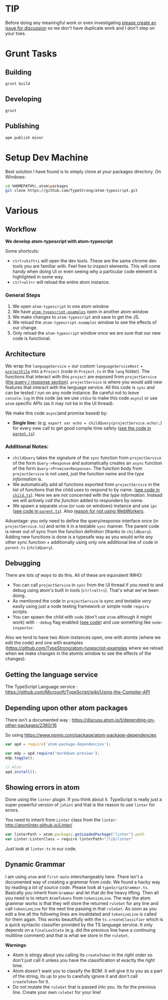 # TIP
Before doing any meaningful work or even investigating [please create an issue for discussion](https://github.com/TypeStrong/atom-typescript/issues) so we don't have duplicate work and I don't step on your toes.

# Grunt Tasks
## Building
`grunt build`

## Developing
`grunt`

## Publishing
`apm publish minor`

# Setup Dev Machine
Best solution I have found is to simply clone at your packages directory. On Windows:

```bash
cd %HOMEPATH%\.atom\packages
git clone https://github.com/TypeStrong/atom-typescript.git
```

# Various

## Workflow
**We develop atom-typescript with atom-typescript**

Some shortcuts:
* `ctrl+shift+i` will open the dev tools. These are the same chrome dev tools you are familiar with. Feel free to inspect elements. This will come handy when doing UI or even seeing why a particular code element is highlighted in some way. 
* `ctrl+alt+r` will reload the entire atom instance. 

### General Steps
1. We open `atom-typescript` in one atom window
1. We have [`atom-typescript-examples`](https://github.com/TypeStrong/atom-typescript-examples) open in another atom window
1. We make changes to `atom-typescript` and save to get the JS. 
1. We reload the `atom-typescript-examples` window to see the effects of our change. 
1. Only reload the `atom-typescript` window once we are sure that our new code is functional.

## Architecture
We wrap the `languageService` + our custom `languageServiceHost` + [`projectFile`](https://github.com/TypeStrong/atom-typescript/blob/master/docs/tsconfig.md) into a `Project` (code in `Project.ts` in the `lang` folder). The functions that interact with this `project` are exposed from `projectService` ([the query / response section](https://github.com/TypeStrong/atom-typescript/blob/6fbf860eaf971baa3aca939626db553898cb40db/lib/main/lang/projectService.ts#L58-L244)). `projectService` is where you would add new features that interact with the language service. All this code is `sync` and can be tested / run on any node instance. Be careful not to *leave* `console.log` in this code (as we use `stdio` to make this code `async`) or use `atom` specific APIs (as it may not be in the UI thread).

We make this code `async`(and promise based) by:
* **Single line:** (e.g. `export var echo = childQuery(projectService.echo);`) for every new call to get good compile time safety ([see the code in `parent.ts`](https://github.com/TypeStrong/atom-typescript/blob/b0a862cf209d18982875d5c38e3a655594316e9a/lib/worker/parent.ts#L148-L158)).

### Additional Notes:
* `childQuery` takes the signature of the `sync` function from `projectService` of the form `Query->Response` and automatically creates an `async` function of the form `Query->Promise<Response>`. The function body from `projectService` is not used, just the function *name* and the *type information* is.
* We automatically add all functions exported from `projectService` in the list of functions that the child uses to respond to by name. ([see code in `child.ts`](https://github.com/TypeStrong/atom-typescript/blob/b0a862cf209d18982875d5c38e3a655594316e9a/lib/worker/child.ts#L48-L51)). Here we are not concerned with the *type information*. Instead we will actively *call the function* added to responders by *name*.
* We spawn a separate `atom` (or `node` on windows) instance and use `ipc` ([see code in `parent.ts`](https://github.com/TypeStrong/atom-typescript/blob/b0a862cf209d18982875d5c38e3a655594316e9a/lib/worker/parent.ts#L4-L141)). Also [reason for not using WebWorkers](https://github.com/atom/atom-shell/issues/797).

Advantage: you only need to define the query/response interface once (in `projectService.ts`) and write it in a testable `sync` manner. The parent code is never out of sync from the function definition (thanks to `childQuery`). Adding new functions is done is a typesafe way as you would write any other sync function + additionally using only one additional line of code in `parent.ts` (`childQuery`).

## Debugging
There are *lots of ways* to do this. All of these are equivalent IMHO:

* You can call `projectService` in `sync` from the UI thread if you need to and debug using atom's built in tools (`ctrl+alt+i`). That's what we've been doing.
* As mentioned the code in `projectService` is sync and testable *very* easily using just a node testing framework or simple node `require` scripts.
* You can spawn the child with `node` (don't use `atom` although it might work) with `--debug` flag enabled ([see code](https://github.com/TypeStrong/atom-typescript/blob/a90bd067bba8656e41c6e1ed3c1bdea06118274f/lib/worker/parent.ts#L24)) and use something like `node-inspector`.

Also we tend to have two Atom instances open, one with atomts (where we edit the code) and one with examples (https://github.com/TypeStrong/atom-typescript-examples where we reload when we make changes in the atomts window to see the effects of the changes).  

## Getting the language service
The TypeScript Language service : https://github.com/Microsoft/TypeScript/wiki/Using-the-Compiler-API

## Depending upon other atom packages
There isn't a documented way : https://discuss.atom.io/t/depending-on-other-packages/2360/16

So using https://www.npmjs.com/package/atom-package-dependencies

```js
var apd = require('atom-package-dependencies');

var mdp = apd.require('markdown-preview');
mdp.toggle();

// Also
apd.install();
```

## Showing errors in atom
Done using the `linter` plugin. If you think about it. TypeScript is really just a super powerful version of `jshint` and that is the reason to use `linter` for errors.

You need to inherit from `Linter` class from the `linter`: http://atomlinter.github.io/Linter/
```js
var linterPath = atom.packages.getLoadedPackage("linter").path
var Linter:LinterClass = require linterPath+"/lib/linter"
```
Just look at `linter.ts` in our code.

## Dynamic Grammar
I am using `atom` and `first-mate` interchangeably here. There isn't a documented way of creating a grammar from *code*. We found a hacky way by reading a *lot of source code*. Please look at `typeScriptGrammar.ts`. Basically you inherit from `Grammar` and let that do the heavy lifting. Then all you need is to return `AtomTokens` from `tokenizeLine`. The way the atom grammar works is that they will store the returned `ruleSet` for any line and call `tokenizeLine` for the next line passing in that `ruleSet`. As soon as you edit a line all the following lines are invalidated and  `tokenizeLine` is called for them again. This works beautifully with the `ts.createClassifier` which is a quick syntactic classifier provided by the TS language service. It only depends on a `finalLexState` (e.g. did the previous line have a continuing multiline comment) and that is what we store in the `ruleSet`. 

**Warnings**: 
* Atom is stingy about you calling its `createToken` in the *right order* so don't just call it unless you have the classification at exactly the right time. 
* Atom doesn't want you to classify the BOM. It will give it to you as a part of the string, its up to you to carefully ignore it and don't call `createToken` for it.
* Do not mutate the `ruleSet` that is passed into you. Its for the previous line. Create your own `ruleSet` for your line!

